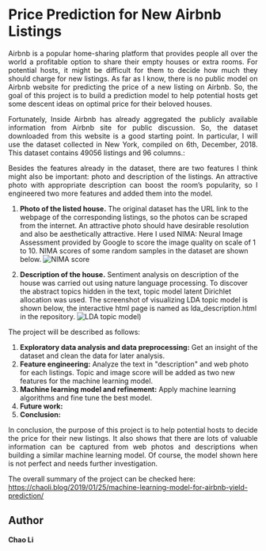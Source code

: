 # Price Prediction for New Airbnb Listings

<p align="justify"> 
Airbnb is a popular home-sharing platform that provides people all over the world a profitable option to share their empty houses or extra rooms. For potential hosts, it might be difficult for them to decide how much they should charge for new listings. As far as I know, there is no public model on Airbnb website for predicting the price of a new listing on Airbnb. So, the goal of this project is to build a prediction model to help potential hosts get some descent ideas on optimal price for their beloved houses. </p>

<p align="justify"> 
Fortunately, Inside Airbnb has already aggregated the publicly available information from Airbnb site for public discussion. So, the dataset downloaded from this website is a good starting point. In particular, I will use the dataset collected in New York, compiled on 6th, December, 2018. This dataset contains 49056 listings and 96 columns.:</p> 

<p align="justify"> 
Besides the features already in the dataset, there are two features I think might also be important: photo and description of the listings. An attractive photo with appropriate description can boost the room’s popularity, so I engineered two more features and added them into the model.</p> 

1.	**Photo of the listed house.** The original dataset has the URL link to the webpage of the corresponding listings, so the photos can be scraped from the internet. An attractive photo should have desirable resolution and also be aesthetically attractive. Here I used NIMA: Neural Image Assessment provided by Google to score the image quality on scale of 1 to 10. NIMA scores of some random samples in the dataset are shown below.
![NIMA score](https://github.com/cl3080/Machine_Learning_Models_for_Airbnb_Yield_Prediction/blob/master/NIMA_score_sample_check.png)

2.	**Description of the house.** Sentiment analysis on description of the house was carried out using nature language processing. To discover the abstract topics hidden in the text, topic model latent Dirichlet allocation was used. The screenshot of visualizing LDA topic model is shown below, the interactive html page is named as lda_description.html in the repository.
![LDA topic model](https://github.com/cl3080/Machine_Learning_Models_for_Airbnb_Yield_Prediction/blob/master/Screen_shot_forLDA_model.png))

The project will be described as follows:
 1. **Exploratory data analysis and data preprocessing:** Get an insight of the dataset and clean the data for later analysis.
 2. **Feature engineering:** Analyze the text in "description" and web photo for each listings. Topic and image score will be added as two new features for the machine learning model.
 3. **Machine learning model and refinement:** Apply machine learning algorithms and fine tune the best model.
 4. **Future work:** 
 5. **Conclusion:**
 
<p align="justify"> 
In conclusion, the purpose of this project is to help potential hosts to decide the price for their new listings. It also shows that there are lots of valuable information can be captured from web photos and descriptions when building a similar machine learning model. Of course, the model shown here is not perfect and needs further investigation.</p> 
 
 The overall summary of the project can be checked here: https://chaoli.blog/2019/01/25/machine-learning-model-for-airbnb-yield-prediction/
    
 ## Author
 __Chao Li__
